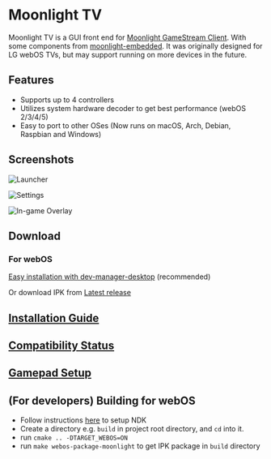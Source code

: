 # Moonlight TV

Moonlight TV is a GUI front end for [Moonlight GameStream Client](https://moonlight-stream.org/). With some components from [moonlight-embedded](https://github.com/irtimmer/moonlight-embedded).
It was originally designed for LG webOS TVs, but may support running on more devices in the future.

## Features

* Supports up to 4 controllers
* Utilizes system hardware decoder to get best performance (webOS 2/3/4/5)
* Easy to port to other OSes (Now runs on macOS, Arch, Debian, Raspbian and Windows)

## Screenshots

![Launcher](https://user-images.githubusercontent.com/830358/135492540-5dae06fc-9653-4ff5-a6f3-c714ba0b58ac.png)

![Settings](https://user-images.githubusercontent.com/830358/135492547-6f9789a0-ae8a-42c9-ac11-7ecf921c83a0.png)

![In-game Overlay](https://user-images.githubusercontent.com/830358/135492550-fb3a3e4f-4835-4fde-93d7-c2761e85a712.png)

## Download

### For webOS

[Easy installation with dev-manager-desktop](https://github.com/webosbrew/dev-manager-desktop) (recommended)

Or download IPK from [Latest release](https://github.com/mariotaku/moonlight-tv/releases/latest)

## [Installation Guide](https://github.com/mariotaku/moonlight-tv/wiki/Installation-Guide)

## [Compatibility Status](https://github.com/mariotaku/moonlight-tv/wiki/Compatibility-Status)

## [Gamepad Setup](https://github.com/mariotaku/moonlight-tv/wiki/Gamepad-Setup)

## (For developers) Building for webOS

 - Follow instructions [here](https://github.com/webosbrew/meta-lg-webos-ndk) to setup NDK
 - Create a directory e.g. `build` in project root directory, and `cd` into it.
 - run `cmake .. -DTARGET_WEBOS=ON`
 - run `make webos-package-moonlight` to get IPK package in `build` directory